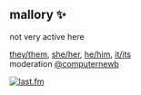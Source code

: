 ## mallory ✨
not very active here

[they/them](https://pronouns.within.lgbt/they), [she/her](https://pronouns.within.lgbt/she), [he/him](https://pronouns.within.lgbt/he), [it/its](https://pronouns.within.lgbt/it)  
moderation [@computernewb](https://github.com/computernewb)

[![last.fm](https://lastfm-recently-played.vercel.app/api?user=almond)](https://www.last.fm/user/almond)

<!--
**riko/riko** is a ✨ _special_ ✨ repository because its `README.md` (this file) appears on your GitHub profile.

Here are some ideas to get you started:

- 🔭 I’m currently working on ...
- 🌱 I’m currently learning ...
- 👯 I’m looking to collaborate on ...
- 🤔 I’m looking for help with ...
- 💬 Ask me about ...
- 📫 How to reach me: ...
- 😄 Pronouns: ...
- ⚡ Fun fact: ...
-->
